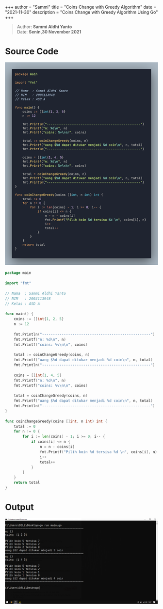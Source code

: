 +++
author = "Sammi"
title = "Coins Change with Greedy Algorithm"
date = "2021-11-30"
description = "Coins Change with Greedy Algorithm Using Go"
+++

> Author: **Sammi Aldhi Yanto**\
> Date: **Senin,30 November 2021**

# Source Code
![code](/assets/asd/4.png)
```Go
package main

import "fmt"

// Nama  : Sammi Aldhi Yanto
// NIM   : 2003113948
// Kelas : ASD A

func main() {
    coins := []int{1, 2, 5}
    n := 12

    fmt.Println("--------------------------------------------------")
    fmt.Printf("n: %d\n", n)
    fmt.Printf("coins: %v\n\n", coins)

    total := coinChangeGreedy(coins, n)
    fmt.Printf("uang $%d dapat ditukar menjadi %d coin\n", n, total)
    fmt.Println("--------------------------------------------------")

    coins = []int{1, 4, 5}
    fmt.Printf("n: %d\n", n)
    fmt.Printf("coins: %v\n\n", coins)

    total = coinChangeGreedy(coins, n)
    fmt.Printf("uang $%d dapat ditukar menjadi %d coin\n", n, total)
    fmt.Println("--------------------------------------------------")
}

func coinChangeGreedy(coins []int, n int) int {
    total := 0
    for n != 0 {
        for i := len(coins) - 1; i >= 0; i-- {
            if coins[i] <= n {
                n = n - coins[i]
                fmt.Printf("Pilih koin %d tersisa %d \n", coins[i], n)
                i++
                total++
            }
        }
    }
    return total
}

```
# Output
![output](/assets/asd/5.png)
